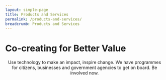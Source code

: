```yaml
---
layout: simple-page
title: Products and Services
permalink: /products-and-services/
breadcrumb: Products and Services
---
```


<h1><div class="has-text-centered has-text-weight-bold">Co-creating for Better Value</div></h1>

<center>Use technology to make an impact, inspire change. We have programmes for citizens, businesses and government agencies to get on board. Be involved now.</center>
